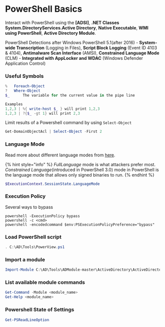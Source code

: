 # PowerShell Basics

Interact with PowerShell using the **\[ADSI]**, **.NET Classes System.DirectoryServices.Active Directory**, **Native Executable**, **WMI using PowerShell**, **Active Directory Module**.&#x20;

PowerShell Detections after Windows PowerShell 5.1(after 2016) - **System-wide Transcription** (Logging in Files), **Script Block Logging** (Event ID 4103 & 4104), **Antimalware Scan Interface** (AMSI), **Constrained Language Mode** (CLM) - **Integrated with AppLocker and WDAC** (Windows Defender Application Control)

### Useful Symbols

```powershell
%	Foreach-Object
?	Where-Object
$_      The variable for the current value in the pipe line

Examples
1,2,3 | %{ write-host $_ } will print 1,2,3
1,2,3 | ?{$_ -gt 1} will print 2,3
```

Limit results of a Powershell command by using `Select-Object`

```powershell
Get-DomainObjectAcl | Select-Object -First 2
```

### Language Mode

Read more about different language modes from [here](https://learn.microsoft.com/en-us/powershell/module/microsoft.powershell.core/about/about_language_modes?view=powershell-7.5). &#x20;

{% hint style="info" %}
_FullLanguage_ mode is what attackers prefer most. _Constrained Language_(introduced in PowerShell 3.0) mode in PowerShell is the language mode that allows only signed binaries to run.
{% endhint %}

```powershell
$ExecutionContext.SessionState.LanguageMode
```

### Execution Policy

Several ways to bypass

```batch
powershell -ExecutionPolicy bypass
powershell -c <cmd>
powershell -encodedcommand $env:PSExecutionPolicyPreference="bypass" 
```

### Load PowerShell script

```powershell
. C:\AD\Tools\PowerView.ps1
```

### Import a module

```powershell
Import-Module C:\AD\Tools\ADModule-master\ActiveDirectory\ActiveDirectory.psd1
```

### List available module commands

```powershell
Get-Command -Module <module_name>
Get-Help <module_name>
```

### Powershell State of Settings

```powershell
Get-PSReadLineOption
```
